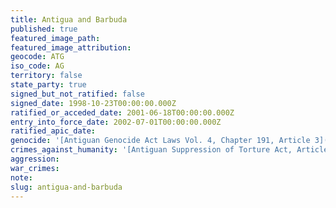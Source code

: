 ```yaml
---
title: Antigua and Barbuda
published: true
featured_image_path:
featured_image_attribution:
geocode: ATG
iso_code: AG
territory: false
state_party: true
signed_but_not_ratified: false
signed_date: 1998-10-23T00:00:00.000Z
ratified_or_acceded_date: 2001-06-18T00:00:00.000Z
entry_into_force_date: 2002-07-01T00:00:00.000Z
ratified_apic_date:
genocide: '[Antiguan Genocide Act Laws Vol. 4, Chapter 191, Article 3](https://iccdb.hrlc.net/data/doc/512/keyword/46/)'
crimes_against_humanity: '[Antiguan Suppression of Torture Act, Article 3](https://iccdb.hrlc.net/data/doc/514/keyword/13/)'
aggression:
war_crimes:
note:
slug: antigua-and-barbuda
---
```



